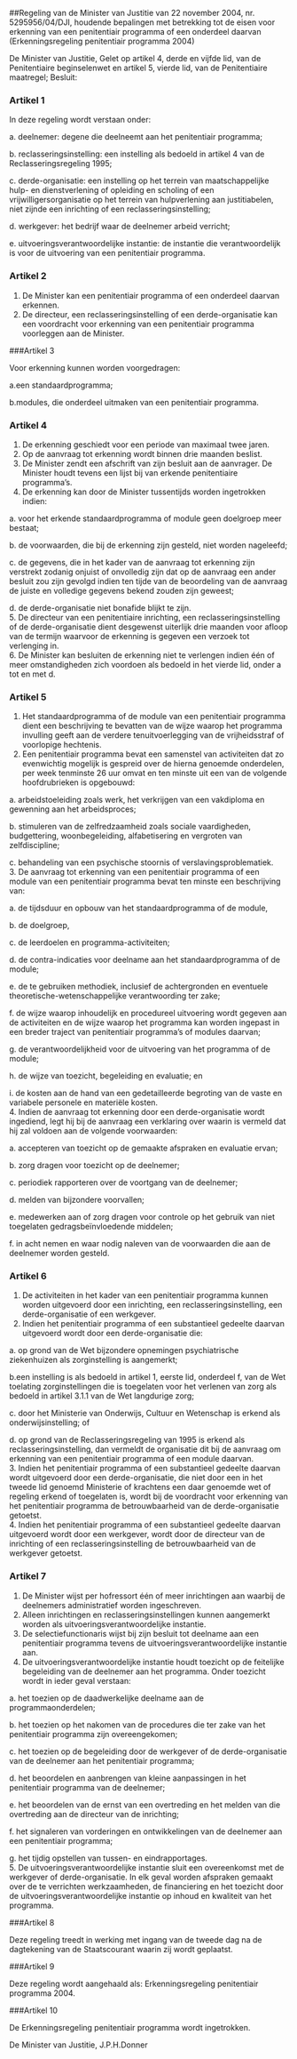<meta http-equiv='Content-Type' content='text/html; charset=utf-8' />

##Regeling van de Minister van Justitie van 22 november 2004, nr. 5295956/04/DJI, houdende bepalingen met betrekking tot de eisen voor erkenning van een penitentiair programma of een onderdeel daarvan (Erkenningsregeling penitentiair programma 2004)

De Minister van Justitie,
Gelet op artikel 4, derde en vijfde lid, van de Penitentiaire beginselenwet en artikel 5, vierde lid, van de Penitentiaire maatregel;
Besluit:

### Artikel  1  

In deze regeling wordt verstaan onder: 

a. deelnemer: degene die deelneemt aan het penitentiair programma;  

b. reclasseringsinstelling: een instelling als bedoeld in artikel 4 van de Reclasseringsregeling 1995;  

c. derde-organisatie: een instelling op het terrein van maatschappelijke hulp- en dienstverlening of opleiding en scholing of een vrijwilligersorganisatie op het terrein van hulpverlening aan justitiabelen, niet zijnde een inrichting of een reclasseringsinstelling;  

d. werkgever: het bedrijf waar de deelnemer arbeid verricht;  

e. uitvoeringsverantwoordelijke instantie: de instantie die verantwoordelijk is voor de uitvoering van een penitentiair programma.   

### Artikel  2  

1.  De Minister kan een penitentiair programma of een onderdeel daarvan erkennen.   
2.  De directeur, een reclasseringsinstelling of een derde-organisatie kan een voordracht voor erkenning van een penitentiair programma voorleggen aan de Minister.  

###Artikel 3 

Voor erkenning kunnen worden voorgedragen:

a.een standaardprogramma;

b.modules, die onderdeel uitmaken van een penitentiair programma.

### Artikel  4  

1.  De erkenning geschiedt voor een periode van maximaal twee jaren.   
2.  Op de aanvraag tot erkenning wordt binnen drie maanden beslist.   
3.  De Minister zendt een afschrift van zijn besluit aan de aanvrager. De Minister houdt tevens een lijst bij van erkende penitentiaire programma’s.   
4.  De erkenning kan door de Minister tussentijds worden ingetrokken indien: 

a. voor het erkende standaardprogramma of module geen doelgroep meer bestaat;  

b. de voorwaarden, die bij de erkenning zijn gesteld, niet worden nageleefd;  

c. de gegevens, die in het kader van de aanvraag tot erkenning zijn verstrekt zodanig onjuist of onvolledig zijn dat op de aanvraag een ander besluit zou zijn gevolgd indien ten tijde van de beoordeling van de aanvraag de juiste en volledige gegevens bekend zouden zijn geweest;  

d. de derde-organisatie niet bonafide blijkt te zijn.     
5.  De directeur van een penitentiaire inrichting, een reclasseringsinstelling of de derde-organisatie dient desgewenst uiterlijk drie maanden voor afloop van de termijn waarvoor de erkenning is gegeven een verzoek tot verlenging in.   
6.  De Minister kan besluiten de erkenning niet te verlengen indien één of meer omstandigheden zich voordoen als bedoeld in het vierde lid, onder a tot en met d.  

### Artikel  5  

1.  Het standaardprogramma of de module van een penitentiair programma dient een beschrijving te bevatten van de wijze waarop het programma invulling geeft aan de verdere tenuitvoerlegging van de vrijheidsstraf of voorlopige hechtenis.   
2.  Een penitentiair programma bevat een samenstel van activiteiten dat zo evenwichtig mogelijk is gespreid over de hierna genoemde onderdelen, per week tenminste 26 uur omvat en ten minste uit een van de volgende hoofdrubrieken is opgebouwd: 

a. arbeidstoeleiding zoals werk, het verkrijgen van een vakdiploma en gewenning aan het arbeidsproces;  

b. stimuleren van de zelfredzaamheid zoals sociale vaardigheden, budgettering, woonbegeleiding, alfabetisering en vergroten van zelfdiscipline;  

c. behandeling van een psychische stoornis of verslavingsproblematiek.     
3.  De aanvraag tot erkenning van een penitentiair programma of een module van een penitentiair programma bevat ten minste een beschrijving van: 

a. de tijdsduur en opbouw van het standaardprogramma of de module,  

b. de doelgroep,  

c. de leerdoelen en programma-activiteiten;  

d. de contra-indicaties voor deelname aan het standaardprogramma of de module;  

e. de te gebruiken methodiek, inclusief de achtergronden en eventuele theoretische-wetenschappelijke verantwoording ter zake;  

f. de wijze waarop inhoudelijk en procedureel uitvoering wordt gegeven aan de activiteiten en de wijze waarop het programma kan worden ingepast in een breder traject van penitentiair programma’s of modules daarvan;  

g. de verantwoordelijkheid voor de uitvoering van het programma of de module;  

h. de wijze van toezicht, begeleiding en evaluatie; en  

i. de kosten aan de hand van een gedetailleerde begroting van de vaste en variabele personele en materiële kosten.     
4.  Indien de aanvraag tot erkenning door een derde-organisatie wordt ingediend, legt hij bij de aanvraag een verklaring over waarin is vermeld dat hij zal voldoen aan de volgende voorwaarden: 

a. accepteren van toezicht op de gemaakte afspraken en evaluatie ervan;  

b. zorg dragen voor toezicht op de deelnemer;  

c. periodiek rapporteren over de voortgang van de deelnemer;  

d. melden van bijzondere voorvallen;  

e. medewerken aan of zorg dragen voor controle op het gebruik van niet toegelaten gedragsbeïnvloedende middelen;  

f. in acht nemen en waar nodig naleven van de voorwaarden die aan de deelnemer worden gesteld.    

### Artikel  6  

1.  De activiteiten in het kader van een penitentiair programma kunnen worden uitgevoerd door een inrichting, een reclasseringsinstelling, een derde-organisatie of een werkgever.   
2.  Indien het penitentiair programma of een substantieel gedeelte daarvan uitgevoerd wordt door een derde-organisatie die: 

a. op grond van de Wet bijzondere opnemingen psychiatrische ziekenhuizen als zorginstelling is aangemerkt;  

b.een instelling is als bedoeld in artikel 1, eerste lid, onderdeel f, van de Wet toelating zorginstellingen die is toegelaten voor het verlenen van zorg als bedoeld in artikel 3.1.1 van de Wet langdurige zorg; 

c. door het Ministerie van Onderwijs, Cultuur en Wetenschap is erkend als onderwijsinstelling; of  

d. op grond van de Reclasseringsregeling van 1995 is erkend als reclasseringsinstelling, dan vermeldt de organisatie dit bij de aanvraag om erkenning van een penitentiair programma of een module daarvan.     
3.  Indien het penitentiair programma of een substantieel gedeelte daarvan wordt uitgevoerd door een derde-organisatie, die niet door een in het tweede lid genoemd Ministerie of krachtens een daar genoemde wet of regeling erkend of toegelaten is, wordt bij de voordracht voor erkenning van het penitentiair programma de betrouwbaarheid van de derde-organisatie getoetst.   
4.  Indien het penitentiair programma of een substantieel gedeelte daarvan uitgevoerd wordt door een werkgever, wordt door de directeur van de inrichting of een reclasseringsinstelling de betrouwbaarheid van de werkgever getoetst.  

### Artikel  7  

1.  De Minister wijst per hofressort één of meer inrichtingen aan waarbij de deelnemers administratief worden ingeschreven.   
2.  Alleen inrichtingen en reclasseringsinstellingen kunnen aangemerkt worden als uitvoeringsverantwoordelijke instantie.   
3.  De selectiefunctionaris wijst bij zijn besluit tot deelname aan een penitentiair programma tevens de uitvoeringsverantwoordelijke instantie aan.   
4.  De uitvoeringsverantwoordelijke instantie houdt toezicht op de feitelijke begeleiding van de deelnemer aan het programma. Onder toezicht wordt in ieder geval verstaan: 

a. het toezien op de daadwerkelijke deelname aan de programmaonderdelen;  

b. het toezien op het nakomen van de procedures die ter zake van het penitentiair programma zijn overeengekomen;  

c. het toezien op de begeleiding door de werkgever of de derde-organisatie van de deelnemer aan het penitentiair programma;  

d. het beoordelen en aanbrengen van kleine aanpassingen in het penitentiair programma van de deelnemer;  

e. het beoordelen van de ernst van een overtreding en het melden van die overtreding aan de directeur van de inrichting;  

f. het signaleren van vorderingen en ontwikkelingen van de deelnemer aan een penitentiair programma;  

g. het tijdig opstellen van tussen- en eindrapportages.     
5.  De uitvoeringsverantwoordelijke instantie sluit een overeenkomst met de werkgever of derde-organisatie. In elk geval worden afspraken gemaakt over de te verrichten werkzaamheden, de financiering en het toezicht door de uitvoeringsverantwoordelijke instantie op inhoud en kwaliteit van het programma.  

###Artikel 8 

Deze regeling treedt in werking met ingang van de tweede dag na de dagtekening van de Staatscourant waarin zij wordt geplaatst.

###Artikel 9 

Deze regeling wordt aangehaald als: Erkenningsregeling penitentiair programma 2004.

###Artikel 10 

De Erkenningsregeling penitentiair programma wordt ingetrokken.

De 
Minister van Justitie, 
J.P.H.Donner
